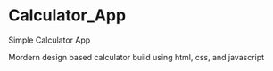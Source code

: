 # Calculator_App
Simple Calculator App

Mordern design based calculator build using html, css, and javascript
